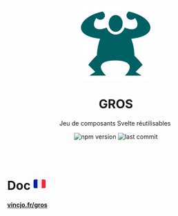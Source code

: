 <div align="center">
    <img align="center" src="./static/logo-readme.svg" alt="logo" width="172"/>
    <p align="center">
        <h1 align="center"><strong>GROS</strong></h1>
        <p>Jeu de composants Svelte réutilisables&nbsp;</p>
        <img src="https://img.shields.io/npm/v/gros?color=%23ad1457" alt="npm version"/>
        <img src="https://img.shields.io/github/license/vincjo/gros?color=ad1457" alt="last commit"/>
    </p>
</div>

<br><br>

# Doc <svg xmlns="http://www.w3.org/2000/svg" width="1em" height="1em" viewBox="0 0 36 36"><path fill="#ED2939" d="M36 27a4 4 0 0 1-4 4h-8V5h8a4 4 0 0 1 4 4v18z"></path><path fill="#002495" d="M4 5a4 4 0 0 0-4 4v18a4 4 0 0 0 4 4h8V5H4z"></path><path fill="#EEE" d="M12 5h12v26H12z"></path></svg>

**[vincjo.fr/gros](https://vincjo.fr/gros)**
